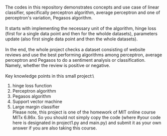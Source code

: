 The codes in this repository demonstrates concepts and use case of linear classifier, specifically perceptron algorithm, average perceptron and one of perceptron's variation, Pegasos algorithm.\
\
It starts with implementing the necessary unit of the algorithm, hinge loss (first for a single data point and then for the wholde datasets), parameters update (also first single data point and then the whole datasets).\
\
In the end, the whole project checks a dataset consisting of website reviews and use the best performing algorithms among perceptron, average perceptron and Pegasos to do a sentiment analysis or classification. Namely, whether the review is positive or negative.\
\
Key knowledge points in this small project:\
1. hinge loss function
2. Perceptron algorithm
3. Pegasos algorithm
4. Support vector machine
5. Large margin classifier
\
Please note, this project is one of the homework of MIT online course MITx 6.86x. So you should not simply copy the code (where #your code here is designated in project1.py and main.py) and submit it as your own answer if you are also taking this course.
